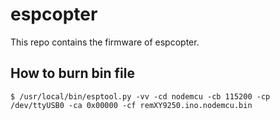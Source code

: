 # espcopter
This repo contains the firmware of espcopter.


## How to burn bin file
```
$ /usr/local/bin/esptool.py -vv -cd nodemcu -cb 115200 -cp /dev/ttyUSB0 -ca 0x00000 -cf remXY9250.ino.nodemcu.bin
```
